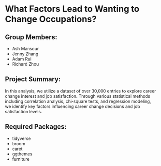 # What Factors Lead to Wanting to Change Occupations?

## Group Members:
* Ash Mansour
* Jenny Zhang
* Adam Rui
* Richard Zhou

## Project Summary:
In this analysis, we utilize a dataset of over 30,000 entries to explore career change interest and job satisfaction. Through various statistical methods including correlation analysis, chi-square tests, and regression modeling, we identify key factors influencing career change decisions and job satisfaction levels.

## Required Packages:
* tidyverse
* broom
* caret
* ggthemes
* furniture

